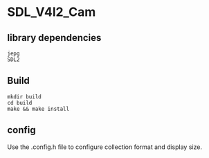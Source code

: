 # SDL_V4l2_Cam
## library dependencies
```
jepg
SDL2
```
## Build
```
mkdir build 
cd build
make && make install
```
## config
Use the .config.h file to configure collection format and display size.

